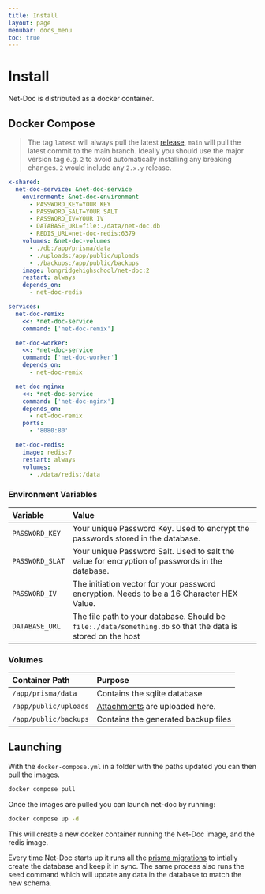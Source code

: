 ```yaml
---
title: Install
layout: page
menubar: docs_menu
toc: true
---
```


# Install

Net-Doc is distributed as a docker container.

## Docker Compose

> The tag `latest` will always pull the latest
> [release](https://github.com/Longridge-High-School/net-doc/releases), `main`
> will pull the latest commit to the main branch. Ideally you should use the
> major version tag e.g. `2` to avoid automatically installing any breaking
> changes. `2` would include any `2.x.y` release.

```yml
x-shared:
  net-doc-service: &net-doc-service
    environment: &net-doc-environment
      - PASSWORD_KEY=YOUR KEY
      - PASSWORD_SALT=YOUR SALT
      - PASSWORD_IV=YOUR IV
      - DATABASE_URL=file:./data/net-doc.db
      - REDIS_URL=net-doc-redis:6379
    volumes: &net-doc-volumes
      - ./db:/app/prisma/data
      - ./uploads:/app/public/uploads
      - ./backups:/app/public/backups
    image: longridgehighschool/net-doc:2
    restart: always
    depends_on:
      - net-doc-redis

services:
  net-doc-remix:
    <<: *net-doc-service
    command: ['net-doc-remix']

  net-doc-worker:
    <<: *net-doc-service
    command: ['net-doc-worker']
    depends_on:
      - net-doc-remix

  net-doc-nginx:
    <<: *net-doc-service
    command: ['net-doc-nginx']
    depends_on:
      - net-doc-remix
    ports:
      - '8080:80'

  net-doc-redis:
    image: redis:7
    restart: always
    volumes:
      - ./data/redis:/data
```

### Environment Variables

| Variable        | Value                                                                                                       |
| :-------------- | :---------------------------------------------------------------------------------------------------------- |
| `PASSWORD_KEY`  | Your unique Password Key. Used to encrypt the passwords stored in the database.                             |
| `PASSWORD_SLAT` | Your unique Password Salt. Used to salt the value for encryption of passwords in the database.              |
| `PASSWORD_IV`   | The initiation vector for your password encryption. Needs to be a 16 Character HEX Value.                   |
| `DATABASE_URL`  | The file path to your database. Should be `file:./data/something.db` so that the data is stored on the host |

### Volumes

| Container Path        | Purpose                                                   |
| :-------------------- | :-------------------------------------------------------- |
| `/app/prisma/data`    | Contains the sqlite database                              |
| `/app/public/uploads` | [Attachments](/docs/fields/attachment) are uploaded here. |
| `/app/public/backups` | Contains the generated backup files                       |

## Launching

With the `docker-compose.yml` in a folder with the paths updated you can then
pull the images.

```sh
docker compose pull
```

Once the images are pulled you can launch net-doc by running:

```sh
docker compose up -d
```

This will create a new docker container running the Net-Doc image, and the redis
image.

Every time Net-Doc starts up it runs all the
[prisma migrations](https://github.com/Longridge-High-School/net-doc/tree/main/prisma/migrations)
to intially create the database and keep it in sync. The same process also runs
the seed command which will update any data in the database to match the new
schema.

